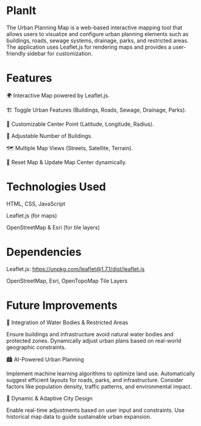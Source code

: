 # PlanIt 

The Urban Planning Map is a web-based interactive mapping tool that allows users to visualize and configure urban planning elements such as buildings, roads, sewage systems, drainage, parks, and restricted areas. The application uses Leaflet.js for rendering maps and provides a user-friendly sidebar for customization.

# Features

🌍 Interactive Map powered by Leaflet.js.

🏗 Toggle Urban Features (Buildings, Roads, Sewage, Drainage, Parks).

🎯 Customizable Center Point (Latitude, Longitude, Radius).

🏢 Adjustable Number of Buildings.

🗺 Multiple Map Views (Streets, Satellite, Terrain).

🔄 Reset Map & Update Map Center dynamically.

# Technologies Used

HTML, CSS, JavaScript

Leaflet.js (for maps)

OpenStreetMap & Esri (for tile layers)


# Dependencies

Leaflet.js: https://unpkg.com/leaflet@1.7.1/dist/leaflet.js

OpenStreetMap, Esri, OpenTopoMap Tile Layers

# Future Improvements 

🌊 Integration of Water Bodies & Restricted Areas

Ensure buildings and infrastructure avoid natural water bodies and protected zones.
Dynamically adjust urban plans based on real-world geographic constraints.

🏙 AI-Powered Urban Planning

Implement machine learning algorithms to optimize land use.
Automatically suggest efficient layouts for roads, parks, and infrastructure.
Consider factors like population density, traffic patterns, and environmental impact.

🔄 Dynamic & Adaptive City Design

Enable real-time adjustments based on user input and constraints.
Use historical map data to guide sustainable urban expansion.
